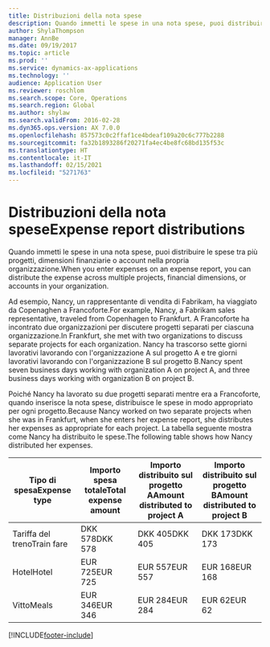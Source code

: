 ```yaml
---
title: Distribuzioni della nota spese
description: Quando immetti le spese in una nota spese, puoi distribuire le spese tra più progetti, persone giuridiche o account nella propria organizzazione.
author: ShylaThompson
manager: AnnBe
ms.date: 09/19/2017
ms.topic: article
ms.prod: ''
ms.service: dynamics-ax-applications
ms.technology: ''
audience: Application User
ms.reviewer: roschlom
ms.search.scope: Core, Operations
ms.search.region: Global
ms.author: shylaw
ms.search.validFrom: 2016-02-28
ms.dyn365.ops.version: AX 7.0.0
ms.openlocfilehash: 857573c0c2ffaf1ce4bdeaf109a20c6c777b2288
ms.sourcegitcommit: fa32b1893286f20271fa4ec4be8fc68bd135f53c
ms.translationtype: HT
ms.contentlocale: it-IT
ms.lasthandoff: 02/15/2021
ms.locfileid: "5271763"
---
```

# <a name="expense-report-distributions"></a><span data-ttu-id="40fac-103">Distribuzioni della nota spese</span><span class="sxs-lookup"><span data-stu-id="40fac-103">Expense report distributions</span></span>

<span data-ttu-id="40fac-104">Quando immetti le spese in una nota spese, puoi distribuire le spese tra più progetti, dimensioni finanziarie o account nella propria organizzazione.</span><span class="sxs-lookup"><span data-stu-id="40fac-104">When you enter expenses on an expense report, you can distribute the expense across multiple projects, financial dimensions, or accounts in your organization.</span></span>

<span data-ttu-id="40fac-105">Ad esempio, Nancy, un rappresentante di vendita di Fabrikam, ha viaggiato da Copenaghen a Francoforte.</span><span class="sxs-lookup"><span data-stu-id="40fac-105">For example, Nancy, a Fabrikam sales representative, traveled from Copenhagen to Frankfurt.</span></span> <span data-ttu-id="40fac-106">A Francoforte ha incontrato due organizzazioni per discutere progetti separati per ciascuna organizzazione.</span><span class="sxs-lookup"><span data-stu-id="40fac-106">In Frankfurt, she met with two organizations to discuss separate projects for each organization.</span></span> <span data-ttu-id="40fac-107">Nancy ha trascorso sette giorni lavorativi lavorando con l'organizzazione A sul progetto A e tre giorni lavorativi lavorando con l'organizzazione B sul progetto B.</span><span class="sxs-lookup"><span data-stu-id="40fac-107">Nancy spent seven business days working with organization A on project A, and three business days working with organization B on project B.</span></span>

<span data-ttu-id="40fac-108">Poiché Nancy ha lavorato su due progetti separati mentre era a Francoforte, quando inserisce la nota spese, distribuisce le spese in modo appropriato per ogni progetto.</span><span class="sxs-lookup"><span data-stu-id="40fac-108">Because Nancy worked on two separate projects when she was in Frankfurt, when she enters her expense report, she distributes her expenses as appropriate for each project.</span></span> <span data-ttu-id="40fac-109">La tabella seguente mostra come Nancy ha distribuito le spese.</span><span class="sxs-lookup"><span data-stu-id="40fac-109">The following table shows how Nancy distributed her expenses.</span></span>


| <span data-ttu-id="40fac-110">Tipo di spesa</span><span class="sxs-lookup"><span data-stu-id="40fac-110">Expense type</span></span> | <span data-ttu-id="40fac-111">Importo spesa totale</span><span class="sxs-lookup"><span data-stu-id="40fac-111">Total expense amount</span></span>|<span data-ttu-id="40fac-112">Importo distribuito sul progetto A</span><span class="sxs-lookup"><span data-stu-id="40fac-112">Amount distributed to project A</span></span>| <span data-ttu-id="40fac-113">Importo distribuito sul progetto B</span><span class="sxs-lookup"><span data-stu-id="40fac-113">Amount distributed to project B</span></span> |
|--------------|---------------------|-------------------------------|---------------------------------|
|<span data-ttu-id="40fac-114">Tariffa del treno</span><span class="sxs-lookup"><span data-stu-id="40fac-114">Train fare</span></span>   |<span data-ttu-id="40fac-115">DKK 578</span><span class="sxs-lookup"><span data-stu-id="40fac-115">DKK 578</span></span>              |<span data-ttu-id="40fac-116">DKK 405</span><span class="sxs-lookup"><span data-stu-id="40fac-116">DKK 405</span></span>                        |<span data-ttu-id="40fac-117">DKK 173</span><span class="sxs-lookup"><span data-stu-id="40fac-117">DKK 173</span></span>                          |
|<span data-ttu-id="40fac-118">Hotel</span><span class="sxs-lookup"><span data-stu-id="40fac-118">Hotel</span></span>         |<span data-ttu-id="40fac-119">EUR 725</span><span class="sxs-lookup"><span data-stu-id="40fac-119">EUR 725</span></span>              |<span data-ttu-id="40fac-120">EUR 557</span><span class="sxs-lookup"><span data-stu-id="40fac-120">EUR 557</span></span>                        |<span data-ttu-id="40fac-121">EUR 168</span><span class="sxs-lookup"><span data-stu-id="40fac-121">EUR 168</span></span>                          |
|<span data-ttu-id="40fac-122">Vitto</span><span class="sxs-lookup"><span data-stu-id="40fac-122">Meals</span></span>         |<span data-ttu-id="40fac-123">EUR 346</span><span class="sxs-lookup"><span data-stu-id="40fac-123">EUR 346</span></span>              |<span data-ttu-id="40fac-124">EUR 284</span><span class="sxs-lookup"><span data-stu-id="40fac-124">EUR 284</span></span>                        |<span data-ttu-id="40fac-125">EUR 62</span><span class="sxs-lookup"><span data-stu-id="40fac-125">EUR 62</span></span>                           |



[!INCLUDE[footer-include](../includes/footer-banner.md)]